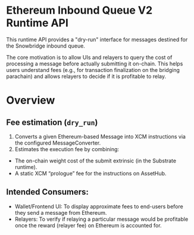 # Ethereum Inbound Queue V2 Runtime API

This runtime API provides a "dry-run" interface for messages destined for the Snowbridge inbound queue. 

The core motivation is to allow UIs and relayers to query the cost of processing a message before actually submitting it on-chain. This helps users understand fees (e.g., for transaction finalization on the bridging parachain) and allows relayers to decide if it is profitable to relay.

# Overview
## Fee estimation (`dry_run`)

1. Converts a given Ethereum-based Message into XCM instructions via the configured MessageConverter.
2. Estimates the execution fee by combining:
- The on-chain weight cost of the submit extrinsic (in the Substrate runtime).
- A static XCM “prologue” fee for the instructions on AssetHub.

## Intended Consumers:

- Wallet/Frontend UI: To display approximate fees to end-users before they send a message from Ethereum.
- Relayers: To verify if relaying a particular message would be profitable once the reward (relayer fee) on Ethereum is accounted for.
